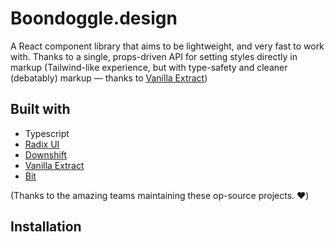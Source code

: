 # Boondoggle.design

A React component library that aims to be lightweight, and very fast to work
with. Thanks to a single, props-driven API for setting styles directly in markup
(Tailwind-like experience, but with type-safety and cleaner (debatably) markup —
thanks to [Vanilla Extract](https://vanilla-extract.style/))

## Built with

- Typescript
- [Radix UI](https://www.radix-ui.com/)
- [Downshift](https://www.downshift-js.com/)
- [Vanilla Extract](https://vanilla-extract.style/)
- [Bit](https://bit.dev/)

(Thanks to the amazing teams maintaining these op-source projects. ❤️)

## Installation
